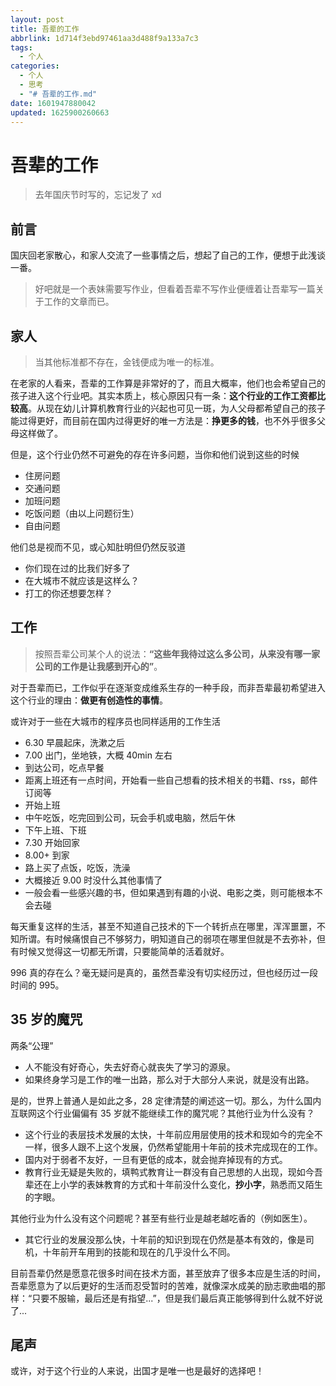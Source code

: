 ```yaml
---
layout: post
title: 吾辈的工作
abbrlink: 1d714f3ebd97461aa3d488f9a133a7c3
tags:
  - 个人
categories:
  - 个人
  - 思考
  - "# 吾辈的工作.md"
date: 1601947880042
updated: 1625900260663
---
```


# 吾辈的工作

> 去年国庆节时写的，忘记发了 xd

## 前言

国庆回老家散心，和家人交流了一些事情之后，想起了自己的工作，便想于此浅谈一番。

> 好吧就是一个表妹需要写作业，但看着吾辈不写作业便缠着让吾辈写一篇关于工作的文章而已。

## 家人

> 当其他标准都不存在，金钱便成为唯一的标准。

在老家的人看来，吾辈的工作算是非常好的了，而且大概率，他们也会希望自己的孩子进入这个行业吧。其实本质上，核心原因只有一条：**这个行业的工作工资都比较高**。从现在幼儿计算机教育行业的兴起也可见一斑，为人父母都希望自己的孩子能过得更好，而目前在国内过得更好的唯一方法是：**挣更多的钱**，也不外乎很多父母这样做了。

但是，这个行业仍然不可避免的存在许多问题，当你和他们说到这些的时候

*   住房问题
*   交通问题
*   加班问题
*   吃饭问题（由以上问题衍生）
*   自由问题

他们总是视而不见，或心知肚明但仍然反驳道

*   你们现在过的比我们好多了
*   在大城市不就应该是这样么？
*   打工的你还想要怎样？

## 工作

> 按照吾辈公司某个人的说法：**“这些年我待过这么多公司，从来没有哪一家公司的工作是让我感到开心的”**。

对于吾辈而已，工作似乎在逐渐变成维系生存的一种手段，而非吾辈最初希望进入这个行业的理由：**做更有创造性的事情**。

或许对于一些在大城市的程序员也同样适用的工作生活

*   6.30 早晨起床，洗漱之后
*   7.00 出门，坐地铁，大概 40min 左右
*   到达公司，吃点早餐
*   距离上班还有一点时间，开始看一些自己想看的技术相关的书籍、rss，邮件订阅等
*   开始上班
*   中午吃饭，吃完回到公司，玩会手机或电脑，然后午休
*   下午上班、下班
*   7.30 开始回家
*   8.00+ 到家
*   路上买了点饭，吃饭，洗澡
*   大概接近 9.00 时没什么其他事情了
*   一般会看一些感兴趣的书，但如果遇到有趣的小说、电影之类，则可能根本不会去碰

每天重复这样的生活，甚至不知道自己技术的下一个转折点在哪里，浑浑噩噩，不知所谓。有时候痛恨自己不够努力，明知道自己的弱项在哪里但就是不去弥补，但有时候又觉得这一切都无所谓，只要能简单的活着就好。

996 真的存在么？毫无疑问是真的，虽然吾辈没有切实经历过，但也经历过一段时间的 995。

## 35 岁的魔咒

两条“公理”

*   人不能没有好奇心，失去好奇心就丧失了学习的源泉。
*   如果终身学习是工作的唯一出路，那么对于大部分人来说，就是没有出路。

是的，世界上普通人是如此之多，28 定律清楚的阐述这一切。那么，为什么国内互联网这个行业偏偏有 35 岁就不能继续工作的魔咒呢？其他行业为什么没有？

*   这个行业的表层技术发展的太快，十年前应用层使用的技术和现如今的完全不一样，很多人跟不上这个发展，仍然希望能用十年前的技术完成现在的工作。
*   国内对于弱者不友好，一旦有更低的成本，就会抛弃掉现有的方式。
*   教育行业无疑是失败的，填鸭式教育让一群没有自己思想的人出现，现如今吾辈还在上小学的表妹教育的方式和十年前没什么变化，**抄小字**，熟悉而又陌生的字眼。

其他行业为什么没有这个问题呢？甚至有些行业是越老越吃香的（例如医生）。

*   其它行业的发展没那么快，十年前的知识到现在仍然是基本有效的，像是司机，十年前开车用到的技能和现在的几乎没什么不同。

目前吾辈仍然是愿意花很多时间在技术方面，甚至放弃了很多本应是生活的时间，吾辈愿意为了以后更好的生活而忍受暂时的苦难，就像深水成美的励志歌曲唱的那样：“只要不服输，最后还是有指望...”，但是我们最后真正能够得到什么就不好说了...

## 尾声

或许，对于这个行业的人来说，出国才是唯一也是最好的选择吧！
